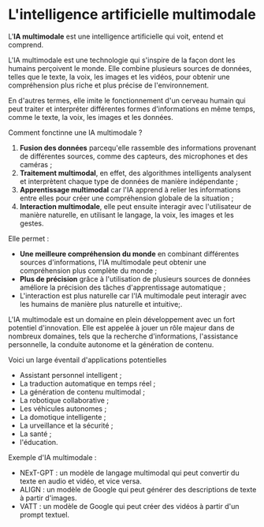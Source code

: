 # **L'intelligence artificielle multimodale**

L'**IA multimodale** est une intelligence artificielle qui voit, entend et comprend.  

L'IA multimodale est une technologie qui s'inspire de la façon dont les humains perçoivent le monde. Elle combine plusieurs sources de données, telles que le texte, la voix, les images et les vidéos, pour obtenir une compréhension plus riche et plus précise de l'environnement.  

En d'autres termes, elle imite le fonctionnement d'un cerveau humain qui peut traiter et interpréter différentes formes d'informations en même temps, comme le texte, la voix, les images et les données.

Comment fonctinne une IA multimodale ?
1. **Fusion des données** parcequ'elle rassemble des informations provenant de différentes sources, comme des capteurs, des microphones et des caméras ;
1. **Traitement multimodal**, en effet, des algorithmes intelligents analysent et interprètent chaque type de données de manière indépendante ;
1. **Apprentissage multimodal** car l'IA apprend à relier les informations entre elles pour créer une compréhension globale de la situation ;
1. **Interaction multimodale**, elle peut ensuite interagir avec l'utilisateur de manière naturelle, en utilisant le langage, la voix, les images et les gestes.

Elle permet :
* **Une meilleure compréhension du monde** en combinant différentes sources d'informations, l'IA multimodale peut obtenir une compréhension plus complète du monde ;
* **Plus de précision** grâce à l'utilisation de plusieurs sources de données améliore la précision des tâches d'apprentissage automatique ;
* L'interaction est plus naturelle car l'IA multimodale peut interagir avec les humains de manière plus naturelle et intuitive;.  

L'IA multimodale est un domaine en plein développement avec un fort potentiel d'innovation.  Elle est appelée à jouer un rôle majeur dans de nombreux domaines, tels que la recherche d'informations, l'assistance personnelle, la conduite autonome et la génération de contenu.

Voici un large éventail d'applications potentielles  
* Assistant personnel intelligent ;
* La traduction automatique en temps réel ;
* La génération de contenu multimodal ;
* La robotique collaborative ;
* Les véhicules autonomes ;
* La domotique intelligente ;
* La urveillance et la sécurité ;
* La santé ;
* l'éducation.  

Exemple d'IA multimodale :
* NExT-GPT : un modèle de langage multimodal qui peut convertir du texte en audio et vidéo, et vice versa.
* ALIGN : un modèle de Google qui peut générer des descriptions de texte à partir d'images.
* VATT : un modèle de Google qui peut créer des vidéos à partir d'un prompt textuel.